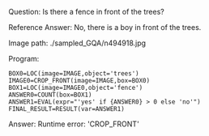 Question: Is there a fence in front of the trees?

Reference Answer: No, there is a boy in front of the trees.

Image path: ./sampled_GQA/n494918.jpg

Program:

```
BOX0=LOC(image=IMAGE,object='trees')
IMAGE0=CROP_FRONT(image=IMAGE,box=BOX0)
BOX1=LOC(image=IMAGE0,object='fence')
ANSWER0=COUNT(box=BOX1)
ANSWER1=EVAL(expr="'yes' if {ANSWER0} > 0 else 'no'")
FINAL_RESULT=RESULT(var=ANSWER1)
```
Answer: Runtime error: 'CROP_FRONT'

